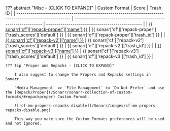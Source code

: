 ??? abstract "Misc - [CLICK TO EXPAND]"
    | Custom Format                                                                                            | Score                                                          | Trash ID                                        |
    | -------------------------------------------------------------------------------------------------------- | -------------------------------------------------------------- | ----------------------------------------------- |
    | [{{ sonarr['cf']['repack-proper']['name'] }}](/Sonarr/sonarr-collection-of-custom-formats/#repackproper) | {{ sonarr['cf']['repack-proper']['trash_scores']['default'] }} | {{ sonarr['cf']['repack-proper']['trash_id'] }} |
    | [{{ sonarr['cf']['repack-v2']['name'] }}](/Sonarr/sonarr-collection-of-custom-formats/#repack-v2)        | {{ sonarr['cf']['repack-v2']['trash_scores']['default'] }}     | {{ sonarr['cf']['repack-v2']['trash_id'] }}     |
    | [{{ sonarr['cf']['repack-v3']['name'] }}](/Sonarr/sonarr-collection-of-custom-formats/#repack-v3)        | {{ sonarr['cf']['repack-v3']['trash_scores']['default'] }}     | {{ sonarr['cf']['repack-v3']['trash_id'] }}     |

    ??? tip "Proper and Repacks - [CLICK TO EXPAND]"

        I also suggest to change the Propers and Repacks settings in Sonarr

        `Media Management` => `File Management` to `Do Not Prefer` and use the [Repack/Proper](/Sonarr/sonarr-collection-of-custom-formats/#repackproper) Custom Format.

        ![!cf-mm-propers-repacks-disable](/Sonarr/images/cf-mm-propers-repacks-disable.png)

        This way you make sure the Custom Formats preferences will be used and not ignored.
